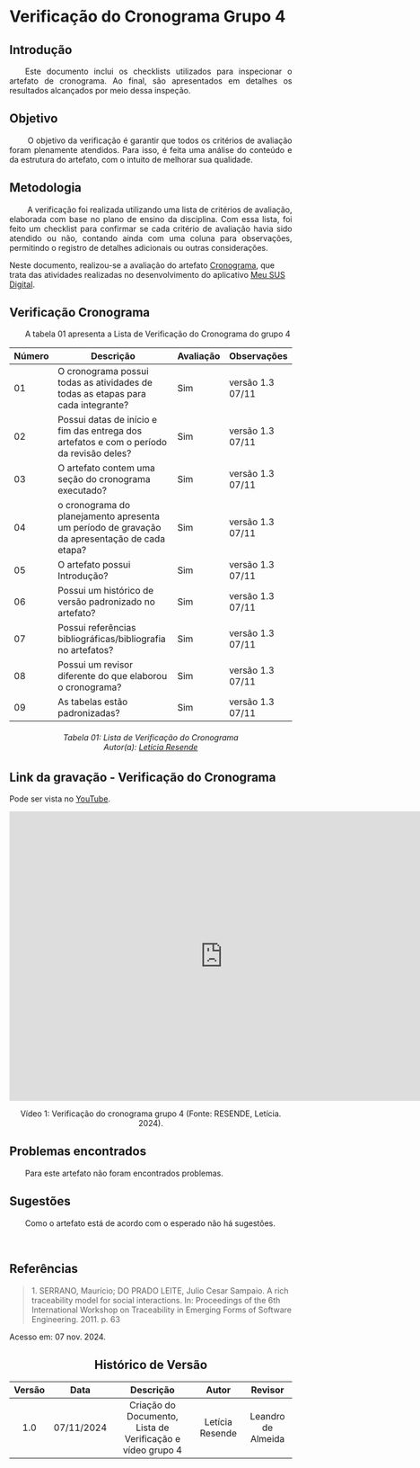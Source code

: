 # Verificação do Cronograma Grupo 4

## Introdução
<p align="justify">
&emsp;&emsp;Este documento inclui os checklists utilizados para inspecionar o artefato de cronograma. Ao final, são apresentados em detalhes os resultados alcançados por meio dessa inspeção.
</p>

## Objetivo

<p align="justify">
&emsp;&emsp; O objetivo da verificação é garantir que todos os critérios de avaliação foram plenamente atendidos. Para isso, é feita uma análise do conteúdo e da estrutura do artefato, com o intuito de melhorar sua qualidade.
</p>

## Metodologia
<p align="justify">
&emsp;&emsp; A verificação foi realizada utilizando uma lista de critérios de avaliação, elaborada com base no plano de ensino da disciplina. Com essa lista, foi feito um checklist para confirmar se cada critério de avaliação havia sido atendido ou não, contando ainda com uma coluna para observações, permitindo o registro de detalhes adicionais ou outras considerações.

Neste documento, realizou-se a avaliação do artefato <a href="https://github.com/Requisitos-de-Software/2024.2-MeuSUSDigital">Cronograma</a>, que trata das atividades realizadas no desenvolvimento do aplicativo <a href="https://github.com/Requisitos-de-Software/2024.2-MeuSUSDigital">Meu SUS Digital</a>.
</p>


## Verificação Cronograma
<p align="justify">
&emsp;&emsp;A tabela 01 apresenta a Lista de Verificação do Cronograma do grupo 4 
</p>

| Número | Descrição                                                                                    | Avaliação | Observações |
|----|----------------------------------------------------------------------------------------------|-----------|-------------|
| 01 | O cronograma possui todas as atividades de todas as etapas para cada integrante?             |    Sim       |  versão 1.3 07/11           |
| 02 | Possui datas de início e fim das entrega dos artefatos e com o período da revisão deles?     |   Sim        | versão 1.3   07/11         |
| 03 | O artefato contem uma seção do cronograma executado?                                         |    Sim       | versão 1.3  07/11          |
| 04 | o cronograma do planejamento apresenta um período de gravação da apresentação de cada etapa? |    Sim       | versão 1.3   07/11        |
| 05 | O artefato possui Introdução?                                                                |    Sim       | versão 1.3  07/11         |
| 06 | Possui um histórico de versão padronizado no artefato?                                       |  Sim         | versão 1.3     07/11      |
| 07 | Possui referências bibliográficas/bibliografia no artefatos?                                 |    Sim       | versão 1.3    07/11      |
| 08 | Possui um revisor diferente do que elaborou o cronograma?                                    |    Sim       | versão 1.3  07/11        |
| 09 | As tabelas estão padronizadas?                                                               |    Sim       | versão 1.3  07/11          |

<p align="justify">
<h6 align = "center"> Tabela 01: Lista de Verificação do Cronograma
<br> Autor(a): <a href="https://github.com/LeticiaResende23">Letícia Resende</a></h6>
</p>


## Link da gravação - Verificação do Cronograma
Pode ser vista no [YouTube](https://youtu.be/oiR9VLdVYHI).</p>

<center>
<iframe width="760" height="515" src="https://www.youtube.com/embed/AiN-Rrh8Qvg?si=-S-NoXN9NX4_0k8u" title="YouTube video player" frameborder="0" allow="accelerometer; autoplay; clipboard-write; encrypted-media; gyroscope; picture-in-picture; web-share" referrerpolicy="strict-origin-when-cross-origin" allowfullscreen></iframe>
<p>Vídeo 1: Verificação do cronograma grupo 4 (Fonte: RESENDE, Letícia. 2024).</p>

</center>



## Problemas encontrados
<p align="justify">&emsp;&emsp;Para este artefato não foram encontrados problemas.</p>



## Sugestões
<p align="justify">&emsp;&emsp;Como o artefato está de acordo com o esperado não há sugestões.</p>

<br>
</center>

## Referências

> <p id="1">1. SERRANO, Maurício; DO PRADO LEITE, Julio Cesar Sampaio. A rich traceability model for social interactions. In: Proceedings of the 6th International Workshop on Traceability in Emerging Forms of Software Engineering. 2011. p. 63
   Acesso em: 07 nov. 2024.
</p>


<center>

## Histórico de Versão

| Versão |    Data    |      Descrição       |  Autor  | Revisor |
| :----: | :--------: | :------------------: | :-----: | :-----: |
|  1.0   | 07/11/2024 | Criação do Documento, Lista de Verificação e vídeo grupo 4 | Letícia Resende | Leandro de Almeida|


</center>


